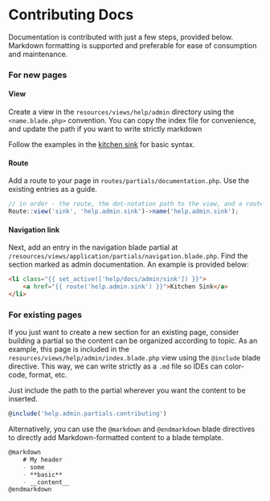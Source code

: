 # Contributing Docs

Documentation is contributed with just a few steps, provided below. Markdown formatting is supported and preferable
for ease of consumption and maintenance.

### For new pages
#### View
Create a view in the `resources/views/help/admin` directory using the `<name.blade.php>` convention. You can copy the
   index file for convenience, and update the path if you want to write strictly markdown

Follow the examples in the [kitchen sink](/help/docs/admin/sink) for basic syntax.

#### Route
Add a route to your page in `routes/partials/documentation.php`. Use the existing entries as a guide. 

```javascript
// in order - the route, the dot-notation path to the view, and a route name (optional)
Route::view('sink', 'help.admin.sink')->name('help.admin.sink');
```  
  
#### Navigation link
Next, add an entry in the navigation blade partial at `/resources/views/application/partials/navigation.blade.php`. 
  Find the section marked as admin documentation. An example is provided below:

```html
<li class="{{ set_active(['help/docs/admin/sink']) }}">
    <a href="{{ route('help.admin.sink') }}">Kitchen Sink</a>
</li>
```

### For existing pages
If you just want to create a new section for an existing page, consider building a partial so the content can be 
organized according to topic. As an example, this page is included in the `resources/views/help/admin/index.blade.php` 
view 
using the 
`@include` blade directive. This way, we can write strictly as a `.md` file so IDEs can color-code, format, etc.

Just include the path to the partial wherever you want the content to be inserted.

```javascript
@include('help.admin.partials.contributing')
```

Alternatively, you can use the `@markdown` and `@endmarkdown` blade directives to directly add Markdown-formatted
content to a blade template.

```markdown
@markdown
    # My header
    - some
    - **basic**
    - __content__
@endmarkdown
```